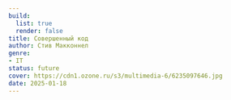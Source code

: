 ```yaml
---
build:
  list: true
  render: false
title: Совершенный код
author: Стив Макконнел
genre:
- IT
status: future
cover: https://cdn1.ozone.ru/s3/multimedia-6/6235097646.jpg
date: 2025-01-18
---
```


